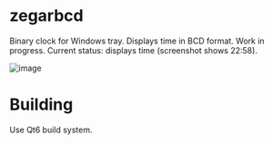 # zegarbcd
Binary clock for Windows tray. Displays time in BCD format. Work in progress. Current status: displays time (screenshot shows 22:58).

![image](https://github.com/user-attachments/assets/01f4e2c8-ec3f-4d26-a2b5-99e44c8c315d)

# Building
Use Qt6 build system.
